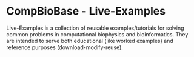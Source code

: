 CompBioBase - Live-Examples
===========
Live-Examples is a collection of reusable examples/tutorials for solving common problems in computational biophysics and bioinformatics. They are intended to serve both educational (like worked examples) and reference purposes (download-modify-reuse).